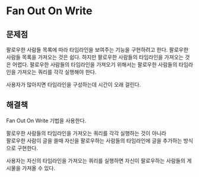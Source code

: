 # Fan Out On Write

## 문제점

팔로우한 사람들 목록에 따라 타임라인을 보여주는 기능을 구현하려고 한다.
팔로우한 사람들 목록을 가져오는 것은 쉽다. 하지만 팔로우한 사람들의 타임라인을 가져오는 것은 어렵다.
팔로우한 사람들의 타임라인을 가져오기 위해서는 팔로우한 사람들의 타임라인을 가져오는 쿼리를 각각 실행해야 한다.

사용자가 많아지면 타임라인을 구성하는데 시간이 오래 걸린다.

## 해결책

Fan Out On Write 기법을 사용한다.

팔로우한 사람들의 타임라인을 가져오는 쿼리를 각각 실행하는 것이 아니라   
팔로우한 사람이 글을 쓸때 자신을 팔로우하는 사람들의 타임라인에 글을 추가하는 방식으로 구현한다.

사용자는 자신의 타임라인을 가져오는 쿼리를 실행하면 자신이 팔로우하는 사람들의 게시물을 가져올 수 있다.